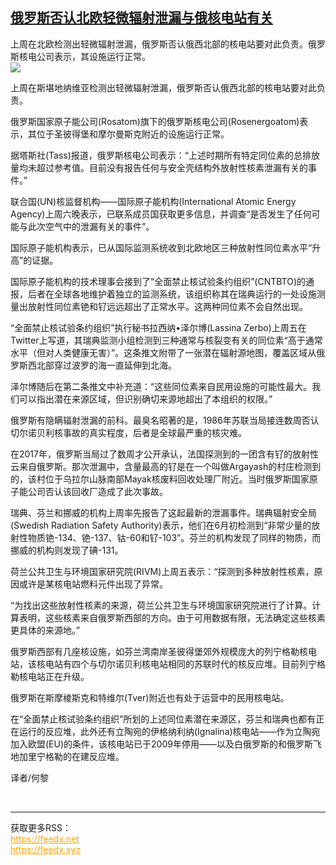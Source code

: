 <!--1593402696000-->
[俄罗斯否认北欧轻微辐射泄漏与俄核电站有关](https://cn.ft.com/story/001088320?full=y)
------

<div></div><div class="story-lead">上周在北欧检测出轻微辐射泄漏，俄罗斯否认俄西北部的核电站要对此负责。俄罗斯核电公司表示，其设施运行正常。</div><div class=" story-image image"><img src="https://thumbor.ftacademy.cn/unsafe/1340x754/https://thumbor.ftacademy.cn/unsafe/picture/1/000096511_piclink.jpg"></div><div class="story-body"><div id="story-body-container"><p>上周在斯堪地纳维亚检测出轻微辐射泄漏，俄罗斯否认俄西北部的核电站要对此负责。</p><p>俄罗斯国家原子能公司(Rosatom)旗下的俄罗斯核电公司(Rosenergoatom)表示，其位于圣彼得堡和摩尔曼斯克附近的设施运行正常。</p><p>据塔斯社(Tass)报道，俄罗斯核电公司表示：“上述时期所有特定同位素的总排放量均未超过参考值。目前没有报告任何与安全壳结构外放射性核素泄漏有关的事件。”</p><p>联合国(UN)核监督机构——国际原子能机构(International Atomic Energy Agency)上周六晚表示，已联系成员国获取更多信息，并调查“是否发生了任何可能与此次空气中的泄漏有关的事件”。</p><div  data-o-ads-name="mpu-middle1" class="o-ads in-article-advert" data-o-ads-formats-default="false"  data-o-ads-formats-small="FtcMobileMpu"  data-o-ads-formats-medium="FtcMpu" data-o-ads-formats-large="FtcMpu" data-o-ads-formats-extra="FtcMpu" data-o-ads-targeting="cnpos=middle1;" data-cy='[{"devices":["PC","iPhoneWeb","AndroidWeb","iPhoneApp","AndroidApp"],"pattern":"MPU","position":"Middle1","container":"mpuInStory"}]'></div><p>国际原子能机构表示，已从国际监测系统收到北欧地区三种放射性同位素水平“升高”的证据。</p><p>国际原子能机构的技术理事会接到了“全面禁止核试验条约组织”(CNTBTO)的通报，后者在全球各地维护着独立的监测系统，该组织称其在瑞典运行的一处设施测量出放射性同位素铯和钌远远超出了正常水平。这两种同位素不会自然出现。</p><p>“全面禁止核试验条约组织”执行秘书拉西纳•泽尔博(Lassina Zerbo)上周五在Twitter上写道，其瑞典监测小组检测到三种通常与核裂变有关的同位素“高于通常水平（但对人类健康无害）”。这条推文附带了一张潜在辐射源地图，覆盖区域从俄罗斯西北部穿过波罗的海一直延伸到北海。</p><p>泽尔博随后在第二条推文中补充道：“这些同位素来自民用设施的可能性最大。我们可以指出潜在来源区域，但识别确切来源地超出了本组织的权限。”</p><p>俄罗斯有隐瞒辐射泄漏的前科。最臭名昭著的是，1986年苏联当局接连数周否认切尔诺贝利核事故的真实程度，后者是全球最严重的核灾难。</p><p>在2017年，俄罗斯当局过了数周才公开承认，法国探测到的一团含有钌的放射性云来自俄罗斯。那次泄漏中，含量最高的钌是在一个叫做Argayash的村庄检测到的，该村位于乌拉尔山脉南部Mayak核废料回收处理厂附近。当时俄罗斯国家原子能公司否认该回收厂造成了此次事故。</p><div data-o-ads-name="mpu-middle2" class="o-ads in-article-advert" data-o-ads-formats-default="false"  data-o-ads-formats-small="FtcMobileMpu"  data-o-ads-formats-medium="false" data-o-ads-formats-large="false" data-o-ads-formats-extra="false" data-o-ads-targeting="cnpos=middle2;" data-cy='[{"devices":["iPhoneWeb","AndroidWeb","iPhoneApp","AndroidApp"],"pattern":"MPU","position":"Middle2","container":"mpuInStory"}]'></div><p>瑞典、芬兰和挪威的机构上周率先报告了这起最新的泄漏事件。瑞典辐射安全局(Swedish Radiation Safety Authority)表示，他们在6月初检测到“非常少量的放射性物质铯-134、铯-137、钴-60和钌-103”。芬兰的机构发现了同样的物质，而挪威的机构则发现了碘-131。</p><p>荷兰公共卫生与环境国家研究院(RIVM)上周五表示：“探测到多种放射性核素，原因或许是某核电站燃料元件出现了异常。</p><p>“为找出这些放射性核素的来源，荷兰公共卫生与环境国家研究院进行了计算。计算表明，这些核素来自俄罗斯西部的方向。由于可用数据有限，无法确定这些核素更具体的来源地。”</p><p>俄罗斯西部有几座核设施，如芬兰湾南岸圣彼得堡郊外规模庞大的列宁格勒核电站，该核电站有四个与切尔诺贝利核电站相同的苏联时代的核反应堆。目前列宁格勒核电站正在升级。</p><p>俄罗斯在斯摩棱斯克和特维尔(Tver)附近也有处于运营中的民用核电站。</p><div data-o-ads-name="mpu-middle3" class="o-ads in-article-advert" data-o-ads-formats-default="false"  data-o-ads-formats-small="FtcMobileMpu"  data-o-ads-formats-medium="false" data-o-ads-formats-large="false" data-o-ads-formats-extra="false" data-o-ads-targeting="cnpos=middle3;" data-cy='[{"devices":["iPhoneWeb","AndroidWeb","iPhoneApp","AndroidApp"],"pattern":"MPU","position":"Middle3","container":"mpuInStory"}]'></div><p>在“全面禁止核试验条约组织”所划的上述同位素潜在来源区，芬兰和瑞典也都有正在运行的反应堆，此外还有立陶宛的伊格纳利纳(Ignalina)核电站——作为立陶宛加入欧盟(EU)的条件，该核电站已于2009年停用——以及白俄罗斯的和俄罗斯飞地加里宁格勒的在建反应堆。</p><p>译者/何黎</p></div><div class="clearfloat"></div></div><br><hr><div>获取更多RSS：<br><a href="https://feedx.net" style="color:orange" target="_blank">https://feedx.net</a> <br><a href="https://feedx.xyz" style="color:orange" target="_blank">https://feedx.xyz</a><br></div>
